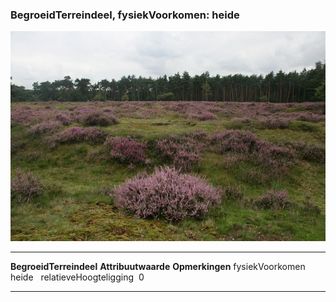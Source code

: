 <div>

### BegroeidTerreindeel, fysiekVoorkomen: heide

![heide.JPG](media/image41.jpg)

  ------------------------- --------------------- -----------------
  **BegroeidTerreindeel**   **Attribuutwaarde**   **Opmerkingen**
  fysiekVoorkomen           heide                  
  relatieveHoogteligging     0                     
  ------------------------- --------------------- -----------------

</div>
